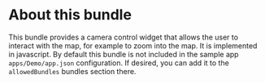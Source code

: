 # About this bundle

This bundle provides a camera control widget that allows the user to interact with the map, for example to zoom into the map.
It is implemented in javascript.
By default this bundle is not included in the sample app `apps/Demo/app.json` configuration.
If desired, you can add it to the `allowedBundles` bundles section there.